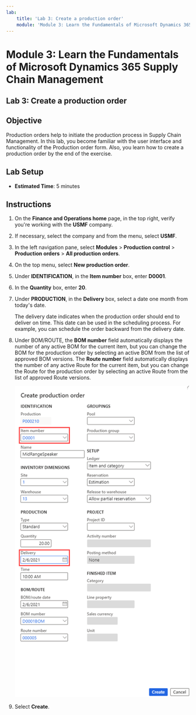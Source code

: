 ```yaml
---
lab:
    title: 'Lab 3: Create a production order'
    module: 'Module 3: Learn the Fundamentals of Microsoft Dynamics 365 Supply Chain Management'
---
```


# Module 3: Learn the Fundamentals of Microsoft Dynamics 365 Supply Chain Management

## Lab 3: Create a production order

## Objective

Production orders help to initiate the production process in Supply Chain Management. In this lab, you become familiar with the user interface and functionality of the Production order form. Also, you learn how to create a production order by the end of the exercise.

## Lab Setup

   - **Estimated Time**: 5 minutes

## Instructions

1.  On the **Finance and Operations home** page, in the top right, verify you're working with the **USMF** company.

2.  If necessary, select the company and from the menu, select **USMF**.

3.  In the left navigation pane, select **Modules** > **Production control** > **Production orders** > **All production orders**.

4.  On the top menu, select **New production order**.

5.  Under **IDENTIFICATION**, in the **Item number** box, enter **D0001**.

6.  In the **Quantity** box, enter **20**.

7.  Under **PRODUCTION**, in the **Delivery** box, select a date one month from today's date.

    The delivery date indicates when the production order should end to deliver on time. This date can be used in the scheduling process. For example, you can schedule the order backward from the delivery date.

8.  Under BOM/ROUTE, the **BOM number** field automatically displays the number of any active BOM for the current item, but you can change the BOM for the production order by selecting an active BOM from the list of approved BOM versions. The **Route number** field automatically displays the number of any active Route for the current item, but you can change the Route for the production order by selecting an active Route from the list of approved Route versions.

    ![Screenshot depicts the create production order page. The item number and delivery fields are highlighted.](media/03-learn-the-fundamentals-of-dynamics-365-supply-chain-management-40.png)

9.  Select **Create**.

